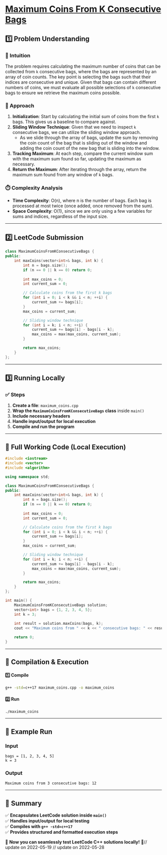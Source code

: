 # **[Maximum Coins From K Consecutive Bags](https://leetcode.com/problems/maximum-coins-from-k-consecutive-bags/description/)**  

## **1️⃣ Problem Understanding**  
### **📌 Intuition**  
The problem requires calculating the maximum number of coins that can be collected from `k` consecutive bags, where the bags are represented by an array of coin counts. The key point is selecting the bags such that their indices are consecutive and unique. Given that bags can contain different numbers of coins, we must evaluate all possible selections of `k` consecutive bags to ensure we retrieve the maximum coins possible.

### **🚀 Approach**  
1. **Initialization**: Start by calculating the initial sum of coins from the first `k` bags. This gives us a baseline to compare against.
2. **Sliding Window Technique**: Given that we need to inspect `k` consecutive bags, we can utilize the sliding window approach. 
   - As we slide through the array of bags, update the sum by removing the coin count of the bag that is sliding out of the window and adding the coin count of the new bag that is sliding into the window.
3. **Tracking Maximum**: At each step, compare the current window sum with the maximum sum found so far, updating the maximum as necessary.
4. **Return the Maximum**: After iterating through the array, return the maximum sum found from any window of `k` bags.

### **⏱️ Complexity Analysis**  
- **Time Complexity**: O(n), where n is the number of bags. Each bag is processed at most twice (once added, once removed from the sum).
- **Space Complexity**: O(1), since we are only using a few variables for sums and indices, regardless of the input size.  

---  

## **2️⃣ LeetCode Submission**  
```cpp
class MaximumCoinsFromKConsecutiveBags {
public:
    int maxCoins(vector<int>& bags, int k) {
        int n = bags.size();
        if (n == 0 || k == 0) return 0;
        
        int max_coins = 0;
        int current_sum = 0;

        // Calculate coins from the first k bags
        for (int i = 0; i < k && i < n; ++i) {
            current_sum += bags[i];
        }
        max_coins = current_sum;

        // Sliding window technique
        for (int i = k; i < n; ++i) {
            current_sum += bags[i] - bags[i - k];
            max_coins = max(max_coins, current_sum);
        }

        return max_coins;
    }
};
```  

---  

## **3️⃣ Running Locally**  
### **✅ Steps**  
1. **Create a file**: `maximum_coins.cpp`  
2. **Wrap the `MaximumCoinsFromKConsecutiveBags` class** inside `main()`  
3. **Include necessary headers**  
4. **Handle input/output for local execution**  
5. **Compile and run the program**  

---  

## **📝 Full Working Code (Local Execution)**  
```cpp
#include <iostream>
#include <vector>
#include <algorithm>

using namespace std;

class MaximumCoinsFromKConsecutiveBags {
public:
    int maxCoins(vector<int>& bags, int k) {
        int n = bags.size();
        if (n == 0 || k == 0) return 0;
        
        int max_coins = 0;
        int current_sum = 0;

        // Calculate coins from the first k bags
        for (int i = 0; i < k && i < n; ++i) {
            current_sum += bags[i];
        }
        max_coins = current_sum;

        // Sliding window technique
        for (int i = k; i < n; ++i) {
            current_sum += bags[i] - bags[i - k];
            max_coins = max(max_coins, current_sum);
        }

        return max_coins;
    }
};

int main() {
    MaximumCoinsFromKConsecutiveBags solution;
    vector<int> bags = {1, 2, 3, 4, 5};
    int k = 3;
    
    int result = solution.maxCoins(bags, k);
    cout << "Maximum coins from " << k << " consecutive bags: " << result << endl;

    return 0;
}
```  

---  

## **🔧 Compilation & Execution**  
#### **1️⃣ Compile**  
```bash
g++ -std=c++17 maximum_coins.cpp -o maximum_coins
```  

#### **2️⃣ Run**  
```bash
./maximum_coins
```  

---  

## **🎯 Example Run**  
### **Input**  
```
bags = [1, 2, 3, 4, 5]
k = 3
```  
### **Output**  
```
Maximum coins from 3 consecutive bags: 12
```  

---  

## **📌 Summary**  
✅ **Encapsulates LeetCode solution inside `main()`**  
✅ **Handles input/output for local testing**  
✅ **Compiles with `g++ -std=c++17`**  
✅ **Provides structured and formatted execution steps**  

🚀 **Now you can seamlessly test LeetCode C++ solutions locally!** 🚀// update on 2022-05-19
// update on 2022-05-28
